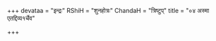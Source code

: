 +++
devataa = "इन्द्रः"
RShiH = "शुनहोत्रः"
ChandaH = "त्रिष्टुप्"
title = "०४ अस्मा एतद्दिव्य१र्चेव"

+++
